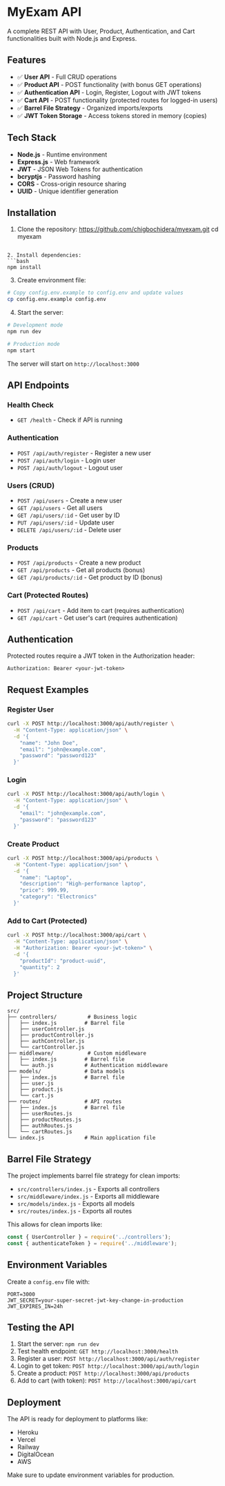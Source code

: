 # MyExam API

A complete REST API with User, Product, Authentication, and Cart functionalities built with Node.js and Express.

## Features

- ✅ **User API** - Full CRUD operations
- ✅ **Product API** - POST functionality (with bonus GET operations)
- ✅ **Authentication API** - Login, Register, Logout with JWT tokens
- ✅ **Cart API** - POST functionality (protected routes for logged-in users)
- ✅ **Barrel File Strategy** - Organized imports/exports
- ✅ **JWT Token Storage** - Access tokens stored in memory (copies)

## Tech Stack

- **Node.js** - Runtime environment
- **Express.js** - Web framework
- **JWT** - JSON Web Tokens for authentication
- **bcryptjs** - Password hashing
- **CORS** - Cross-origin resource sharing
- **UUID** - Unique identifier generation

## Installation

1. Clone the repository:
https://github.com/chigbochidera/myexam.git
cd myexam
```

2. Install dependencies:
```bash
npm install
```

3. Create environment file:
```bash
# Copy config.env.example to config.env and update values
cp config.env.example config.env
```

4. Start the server:
```bash
# Development mode
npm run dev

# Production mode
npm start
```

The server will start on `http://localhost:3000`

## API Endpoints

### Health Check
- `GET /health` - Check if API is running

### Authentication
- `POST /api/auth/register` - Register a new user
- `POST /api/auth/login` - Login user
- `POST /api/auth/logout` - Logout user

### Users (CRUD)
- `POST /api/users` - Create a new user
- `GET /api/users` - Get all users
- `GET /api/users/:id` - Get user by ID
- `PUT /api/users/:id` - Update user
- `DELETE /api/users/:id` - Delete user

### Products
- `POST /api/products` - Create a new product
- `GET /api/products` - Get all products (bonus)
- `GET /api/products/:id` - Get product by ID (bonus)

### Cart (Protected Routes)
- `POST /api/cart` - Add item to cart (requires authentication)
- `GET /api/cart` - Get user's cart (requires authentication)

## Authentication

Protected routes require a JWT token in the Authorization header:
```
Authorization: Bearer <your-jwt-token>
```

## Request Examples

### Register User
```bash
curl -X POST http://localhost:3000/api/auth/register \
  -H "Content-Type: application/json" \
  -d '{
    "name": "John Doe",
    "email": "john@example.com",
    "password": "password123"
  }'
```

### Login
```bash
curl -X POST http://localhost:3000/api/auth/login \
  -H "Content-Type: application/json" \
  -d '{
    "email": "john@example.com",
    "password": "password123"
  }'
```

### Create Product
```bash
curl -X POST http://localhost:3000/api/products \
  -H "Content-Type: application/json" \
  -d '{
    "name": "Laptop",
    "description": "High-performance laptop",
    "price": 999.99,
    "category": "Electronics"
  }'
```

### Add to Cart (Protected)
```bash
curl -X POST http://localhost:3000/api/cart \
  -H "Content-Type: application/json" \
  -H "Authorization: Bearer <your-jwt-token>" \
  -d '{
    "productId": "product-uuid",
    "quantity": 2
  }'
```

## Project Structure

```
src/
├── controllers/          # Business logic
│   ├── index.js         # Barrel file
│   ├── userController.js
│   ├── productController.js
│   ├── authController.js
│   └── cartController.js
├── middleware/           # Custom middleware
│   ├── index.js         # Barrel file
│   └── auth.js          # Authentication middleware
├── models/              # Data models
│   ├── index.js         # Barrel file
│   ├── user.js
│   ├── product.js
│   └── cart.js
├── routes/              # API routes
│   ├── index.js         # Barrel file
│   ├── userRoutes.js
│   ├── productRoutes.js
│   ├── authRoutes.js
│   └── cartRoutes.js
└── index.js             # Main application file
```

## Barrel File Strategy

The project implements barrel file strategy for clean imports:
- `src/controllers/index.js` - Exports all controllers
- `src/middleware/index.js` - Exports all middleware
- `src/models/index.js` - Exports all models
- `src/routes/index.js` - Exports all routes

This allows for clean imports like:
```javascript
const { UserController } = require('../controllers');
const { authenticateToken } = require('../middleware');
```

## Environment Variables

Create a `config.env` file with:
```
PORT=3000
JWT_SECRET=your-super-secret-jwt-key-change-in-production
JWT_EXPIRES_IN=24h
```

## Testing the API

1. Start the server: `npm run dev`
2. Test health endpoint: `GET http://localhost:3000/health`
3. Register a user: `POST http://localhost:3000/api/auth/register`
4. Login to get token: `POST http://localhost:3000/api/auth/login`
5. Create a product: `POST http://localhost:3000/api/products`
6. Add to cart (with token): `POST http://localhost:3000/api/cart`

## Deployment

The API is ready for deployment to platforms like:
- Heroku
- Vercel
- Railway
- DigitalOcean
- AWS

Make sure to update environment variables for production.